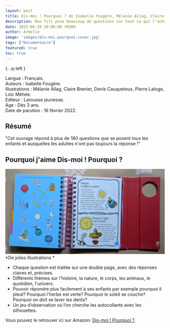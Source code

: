 ```yaml
---
layout: post
title: Dis-moi ! Pourquoi ? de Isabelle Fougère, Mélanie Allag, Claire Brenier, Denis Cauquetoux , Pierre Laloge, Loïc Méhée.
description: Mon fils pose beaucoup de questions sur tout ce qui l’entoure… et Dis-moi ! Pourquoi permet de répondre à sa curiosité tout en s’amusant.
date: 2025-06-20 20:00:00 +0300
author: Armelle
image: 'images/dis-moi-pourquoi-cover.jpg'
tags: ["Documentaire"]
featured: true
toc: true
---
```


{: .q-left }

Langue : Français.  
Auteurs : Isabelle Fougère.                                    
Illustrations : Mélanie Allag, Claire Brenier, Denis Cauquetoux, Pierre Laloge, Loïc Méhée.       
Editeur : Larousse jeunesse.          
Age : Dès 3 ans.        
Date de parution : 16 février 2022.

## Résumé

"Cet ouvrage répond à plus de 180 questions que se posent tous les enfants et auxquelles les adultes n'ont pas toujours la réponse !"

## Pourquoi j'aime Dis-moi ! Pourquoi ? 

![De jolies illustrations](images/dis-moi-pourquoi-int.jpg)
*De jolies illustrations *
- Chaque question est traitée sur une double page, avec des réponses claires et, précises. 
- Différents thèmes sur l'histoire, la nature, le corps, les animaux, le quotidien, l'univers.
- Pouvoir répondre plus facilement à ses enfants par exemple pourquoi il pleut? Pourquoi l'herbe est verte? Pourquoi le soleil se couche? Pourquoi on doit se laver les dents?
- Un jeu d’observation où l’on cherche les autocollants avec les silhouettes. 

Vous pouvez le retrouver ici sur Amazon: [Dis-moi ! Pourquoi ?](https://amzn.to/40k7AL1). 

